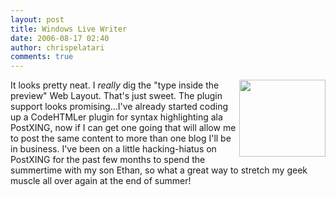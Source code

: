 ```yaml
---
layout: post
title: Windows Live Writer
date: 2006-08-17 02:40
author: chrispelatari
comments: true
---
```


<p>
</p><p><img style="border-width:0;" height="123" src="http://tk3.storage.msn.com/x1pYnvNgmDsTvWPFoCy9eG7axwrUzd9OAWpGSO6B3x0g4TN1lViGRiMmpoyh5FHCIL8wfJxkTw8Tl_jMWjwlicOAmXi0YX7Sur6KMh_hD-O5XyhxQLT4TsQ-mDpxQpNwUOX8wpS9ButVI5SdcINlF5DbA" width="138" align="right" border="0" /> It looks pretty neat. I <em>really</em> dig the 
"type inside the preview" Web Layout. That's just sweet. The plugin support 
looks promising...I've already started coding up a CodeHTMLer plugin for syntax 
highlighting ala PostXING, now if I can get one going that will allow me to post 
the same content to more than one blog I'll be in business. I've been on a 
little hacking-hiatus on PostXING for the past few months to spend the 
summertime with my son Ethan, so what a great way to stretch my geek muscle all 
over again at the end of summer! </p>

